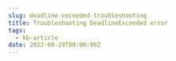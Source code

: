 ```yaml
---
slug: deadline-exceeded-troubleshooting
title: Troubleshooting DeadlineExceeded error
tags:
  - kb-article
date: 2022-08-29T00:00:00Z
---
```

